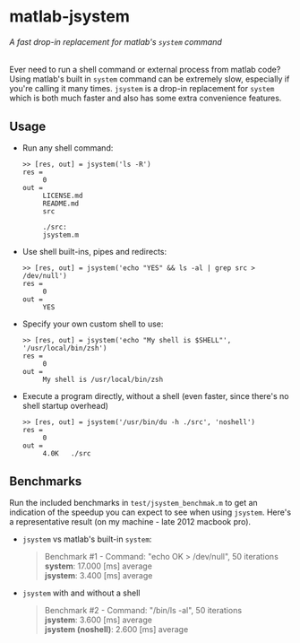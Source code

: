 # matlab-jsystem
###### A fast drop-in replacement for matlab's `system` command

Ever need to run a shell command or external process from matlab code?
Using matlab's built in `system` command can be extremely slow, especially if you're calling it many times.
`jsystem` is a drop-in replacement for `system` which is both much faster and also has some extra convenience features.

## Usage
- Run any shell command:
  ```
  >> [res, out] = jsystem('ls -R')
  res =
       0
  out =
       LICENSE.md
       README.md
       src

       ./src:
       jsystem.m
  ```

- Use shell built-ins, pipes and redirects:
  ```
  >> [res, out] = jsystem('echo "YES" && ls -al | grep src > /dev/null')
  res =
       0
  out =
       YES
  ```

- Specify your own custom shell to use:
  ```
  >> [res, out] = jsystem('echo "My shell is $SHELL"', '/usr/local/bin/zsh')
  res =
       0
  out =
       My shell is /usr/local/bin/zsh
  ```

- Execute a program directly, without a shell (even faster, since there's no shell startup overhead)
  ```
  >> [res, out] = jsystem('/usr/bin/du -h ./src', 'noshell')
  res =
       0
  out =
       4.0K   ./src
  ```

## Benchmarks
Run the included benchmarks in `test/jsystem_benchmak.m` to get an indication of the speedup you can expect to see when using `jsystem`.
Here's a representative result (on my machine - late 2012 macbook pro).

* `jsystem` vs matlab's built-in `system`:
  > Benchmark #1 - Command: "echo OK > /dev/null", 50 iterations <br>
  > **system**: 17.000 [ms] average <br>
  > **jsystem**: 3.400 [ms] average

* `jsystem` with and without a shell
  > Benchmark #2 - Command: "/bin/ls -al", 50 iterations <br>
  > **jsystem**:           3.600 [ms] average <br>
  > **jsystem (noshell)**: 2.600 [ms] average
